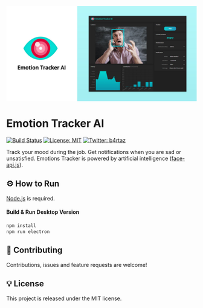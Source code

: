 ![Emotion Tracker AI](app/app-preview.jpg)

# Emotion Tracker AI

[![Build Status](https://travis-ci.org/b4rtaz/emotion-tracker.svg?branch=master)](https://travis-ci.org/b4rtaz/emotion-tracker) [![License: MIT](https://img.shields.io/github/license/mashape/apistatus.svg)](/LICENSE) [![Twitter: b4rtaz](https://img.shields.io/twitter/follow/b4rtaz.svg?style=social)](https://twitter.com/b4rtaz)

Track your mood during the job. Get notifications when you are sad or unsatisfied. Emotions Tracker is powered by artificial intelligence ([face-api.js](https://github.com/justadudewhohacks/face-api.js/)).

## ⚙️ How to Run

[Node.js](https://nodejs.org/en/) is required.

#### Build & Run Desktop Version

```
npm install
npm run electron
```

## 🤝 Contributing

Contributions, issues and feature requests are welcome!

## 💡 License

This project is released under the MIT license.

